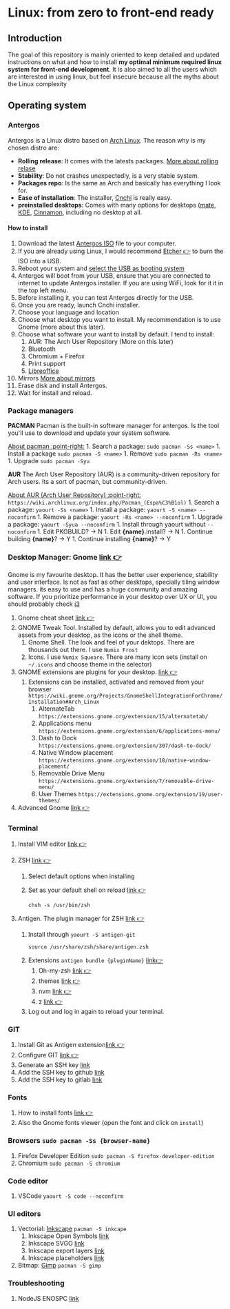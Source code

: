 # Linux: from zero to front-end ready

## Introduction
The goal of this repository is mainly oriented to keep detailed and updated instructions on what and how to install **my optimal minimum required linux system for front-end development**. It is also aimed to all the users which are interested in using linux, but feel insecure because all the myths about the Linux complexity

## Operating system

### Antergos
Antergos is a Linux distro based on [Arch Linux](https://www.archlinux.org/). The reason why is my chosen distro are:
- **Rolling release**: It comes with the latests packages. [More about rolling relase](https://en.wikipedia.org/wiki/Rolling_release)
- **Stability**: Do not crashes unexpectedly, is a very stable system.
- **Packages repo**: Is the same as Arch and basically has everything I look for.
- **Ease of installation**: The installer, [Cnchi](https://antergos.com/blog/say-hello-to-cnchi-v0-10-the-latest-and-greatest-version-of-our-installer/) is really easy.
- **preinstalled desktops**: Comes with many options for desktops ([mate](https://mate-desktop.org/es/), [KDE](https://www.kde.org/), [Cinnamon](https://blog.linuxmint.com/?p=3457), including no desktop at all.

#### How to install
1. Download the latest [Antergos ISO](https://antergos.com/try-it/) file to your computer.
1. If you are already using Linux, I would recommend [Etcher :point_right:](https://etcher.io/) to burn the ISO into a USB.
1. Reboot your system and [select the USB as booting system](https://lifehacker.com/5991848/how-to-boot-from-a-cd-or-usb-drive-on-any-pc)
1. Antergos will boot from your USB, ensure that you are connected to internet to update Antergos installer. If you are using WiFi, look for it it in the top left menu.
1. Before installing it, you can test Antergos directly for the USB.
1. Once you are ready, launch Cnchi installer.
1. Choose your language and location
1. Choose what desktop you want to install. My recommendation is to use Gnome (more about this later).
1. Choose what software your want to install by default. I tend to install:
    1. AUR: The Arch User Repository (More on this later)
    1. Bluetooth
    1. Chromium + Firefox
    1. Print support
    1. [Libreoffice](https://www.libreoffice.org/)
1. Mirrors [More about mirrors](https://unix.stackexchange.com/a/175954)
1. Erase disk and install Antergos.
1. Wait for install and reload.

### Package managers

**PACMAN** Pacman is the built-in software manager for antergos. Is the tool you'll use to download and update your system software.

[About pacman :point-right:](https://wiki.archlinux.org/index.php/Pacman)
    1. Search a package: `sudo pacman -Ss <name>`
    1. Install a package `sudo pacman -S <name>`
    1. Remove `sudo pacman -Rs <name>`
    1. Upgrade `sudo pacman -Syu`

**AUR** The Arch User Repository (AUR) is a community-driven repository for Arch users. Its a sort of pacman, but community-driven.

[About AUR (Arch User Repository) :point-right:](https://wiki.archlinux.org/index.php/Arch_User_Repository_(Espa%C3%B1ol)) `https://wiki.archlinux.org/index.php/Pacman_(Espa%C3%B1ol)`
    1. Search a package: `yaourt -Ss <name>`
    1. Install a package: `yaourt -S <name> --noconfirm`
    1. Remove a package: `yaourt -Rs <name> --noconfirm`
    1. Upgrade a package: `yaourt -Syua --noconfirm`
    1. Install through yaourt without `--noconfirm`
        1. Edit PKGBUILD? -> N
        1. Edit **{name}**.install? -> N
        1. Continue building **{name}**? -> Y
        1. Continue installing **{name}**? -> Y

### Desktop Manager: Gnome [link :point_right:](https://www.gnome.org/gnome-3/)
Gnome is my favourite desktop. It has the better user experience, stability and user interface. Is not as fast as other desktops, specially tiling window managers. its easy to use and has a huge community and amazing software. If you prioritize performance in your desktop over UX or UI, you should probably check [i3](https://i3wm.org/)

1. Gnome cheat sheet [link :point_right:](https://wiki.gnome.org/Projects/GnomeShell/CheatSheet)
1. GNOME Tweak Tool. Installed by default, allows you to edit advanced assets from your desktop, as the icons or the shell theme.
    1. Gnome Shell. The look and feel of your dektops. There are thousands out there. I use `Numix Frost`
    1. Icons. I use `Numix Squeare`. There are many icon sets (install on `~/.icons` and choose theme in the selector)
1. GNOME extensions are plugins for your desktop. [link :point_right:](https://extensions.gnome.org/)
    1. Extensions can be installed, activated and removed from your browser `https://wiki.gnome.org/Projects/GnomeShellIntegrationForChrome/Installation#Arch_Linux`
        1. AlternateTab `https://extensions.gnome.org/extension/15/alternatetab/`
        1. Applications menu `https://extensions.gnome.org/extension/6/applications-menu/`
        1. Dash to Dock `https://extensions.gnome.org/extension/307/dash-to-dock/`
        1. Native Window placement `https://extensions.gnome.org/extension/18/native-window-placement/`
        1. Removable Drive Menu `https://extensions.gnome.org/extension/7/removable-drive-menu/`
        1. User Themes `https://extensions.gnome.org/extension/19/user-themes/`
1. Advanced Gnome [link :point_right:](https://wiki.archlinux.org/index.php/GNOME)

### Terminal
1. Install VIM editor [link :point_right:](https://www.vim.org/)
1. ZSH [link :point_right:](https://wiki.archlinux.org/index.php/zsh) 
    1. Select default options when installing
    1. Set as your default shell on reload [link :point_right:](https://wiki.archlinux.org/index.php/Command-line_shell#Changing_your_default_shell)

        ```
        chsh -s /usr/bin/zsh
        ```

1. Antigen. The plugin manager for ZSH [link :point_right:](https://github.com/zsh-users/antigen) 
    1. Install through `yaourt -S antigen-git`
        ```
        source /usr/share/zsh/share/antigen.zsh
        ```
    1. Extensions `antigen bundle {pluginName}` [link:point_right:](https://github.com/robbyrussell/oh-my-zsh/wiki/Plugins)
        1. Oh-my-zsh [link :point_right:](https://github.com/robbyrussell/oh-my-zsh)
        1. themes [link :point_right:](https://github.com/robbyrussell/oh-my-zsh/wiki/themes)
        1. nvm [link :point_right:](https://github.com/creationix/nvm)
        1. z [link :point_right:](https://github.com/rupa/z)
    1. Log out and log in again to reload your terminal.


### GIT
1. Install Git as Antigen extension[link :point_right:](https://github.com/zsh-users/antigen)
1. Configure GIT [link :point_right:](https://git-scm.com/book/en/v2/Getting-Started-First-Time-Git-Setup)
1. Generate an SSH key [link](https://help.github.com/articles/connecting-to-github-with-ssh/)
1. Add the SSH key to github [link](https://help.github.com/articles/adding-a-new-ssh-key-to-your-github-account/)
1. Add the SSH key to gitlab [link](https://docs.gitlab.com/ee/ssh/)

### Fonts
1. How to install fonts [link :point_right:](https://wiki.archlinux.org/index.php/Fonts)
1. Also the Gnome fonts viewer (open the font and click on `install`)

### Browsers `sudo pacman -Ss {browser-name}`
1. Firefox Developer Edition `sudo pacman -S firefox-developer-edition`
1. Chromium `sudo pacman -S chromium`

### Code editor
1. VSCode `yaourt -S code --noconfirm`

### UI editors
1. Vectorial: [Inkscape](https://inkscape.org/es/) `pacman -S inkcape`
    1. Inkscape Open Symbols [link](https://github.com/Xaviju/inkscape-open-symbols)
    1. Inkscape SVGO [link](https://github.com/juanfran/svgo-inkscape)
    1. Inkscape export layers [link](https://github.com/jespino/inkscape-export-layers)
    1. Inkscape placeholders [link](https://github.com/Xaviju/inkscape-placeholder)
2. Bitmap: [Gimp](https://www.gimp.org/) `pacman -S gimp`

### Troubleshooting
1. NodeJS ENOSPC [link](https://stackoverflow.com/questions/22475849/node-js-error-enospc)

